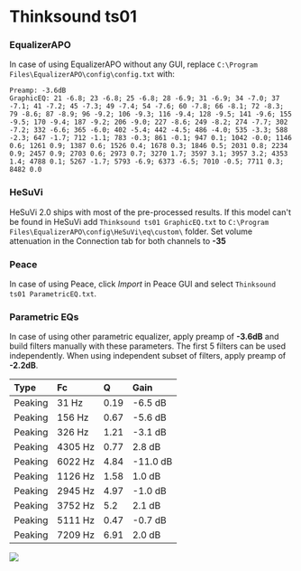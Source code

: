 # Thinksound ts01

### EqualizerAPO
In case of using EqualizerAPO without any GUI, replace `C:\Program Files\EqualizerAPO\config\config.txt`
with:
```
Preamp: -3.6dB
GraphicEQ: 21 -6.8; 23 -6.8; 25 -6.8; 28 -6.9; 31 -6.9; 34 -7.0; 37 -7.1; 41 -7.2; 45 -7.3; 49 -7.4; 54 -7.6; 60 -7.8; 66 -8.1; 72 -8.3; 79 -8.6; 87 -8.9; 96 -9.2; 106 -9.3; 116 -9.4; 128 -9.5; 141 -9.6; 155 -9.5; 170 -9.4; 187 -9.2; 206 -9.0; 227 -8.6; 249 -8.2; 274 -7.7; 302 -7.2; 332 -6.6; 365 -6.0; 402 -5.4; 442 -4.5; 486 -4.0; 535 -3.3; 588 -2.3; 647 -1.7; 712 -1.1; 783 -0.3; 861 -0.1; 947 0.1; 1042 -0.0; 1146 0.6; 1261 0.9; 1387 0.6; 1526 0.4; 1678 0.3; 1846 0.5; 2031 0.8; 2234 0.9; 2457 0.9; 2703 0.6; 2973 0.7; 3270 1.7; 3597 3.1; 3957 3.2; 4353 1.4; 4788 0.1; 5267 -1.7; 5793 -6.9; 6373 -6.5; 7010 -0.5; 7711 0.3; 8482 0.0
```

### HeSuVi
HeSuVi 2.0 ships with most of the pre-processed results. If this model can't be found in HeSuVi add
`Thinksound ts01 GraphicEQ.txt` to `C:\Program Files\EqualizerAPO\config\HeSuVi\eq\custom\` folder.
Set volume attenuation in the Connection tab for both channels to **-35**

### Peace
In case of using Peace, click *Import* in Peace GUI and select `Thinksound ts01 ParametricEQ.txt`.

### Parametric EQs
In case of using other parametric equalizer, apply preamp of **-3.6dB** and build filters manually
with these parameters. The first 5 filters can be used independently.
When using independent subset of filters, apply preamp of **-2.2dB**.

| Type    | Fc      |    Q | Gain     |
|:--------|:--------|:-----|:---------|
| Peaking | 31 Hz   | 0.19 | -6.5 dB  |
| Peaking | 156 Hz  | 0.67 | -5.6 dB  |
| Peaking | 326 Hz  | 1.21 | -3.1 dB  |
| Peaking | 4305 Hz | 0.77 | 2.8 dB   |
| Peaking | 6022 Hz | 4.84 | -11.0 dB |
| Peaking | 1126 Hz | 1.58 | 1.0 dB   |
| Peaking | 2945 Hz | 4.97 | -1.0 dB  |
| Peaking | 3752 Hz | 5.2  | 2.1 dB   |
| Peaking | 5111 Hz | 0.47 | -0.7 dB  |
| Peaking | 7209 Hz | 6.91 | 2.0 dB   |

![](https://raw.githubusercontent.com/jaakkopasanen/AutoEq/master/results/innerfidelity/sbaf-serious/Thinksound%20ts01/Thinksound%20ts01.png)